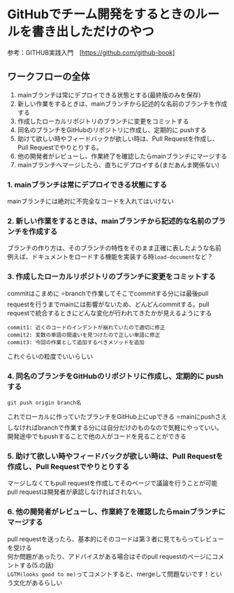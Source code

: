 # GitHubでチーム開発をするときのルールを書き出しただけのやつ
参考：GITHUB実践入門　[https://github.com/github-book]

## ワークフローの全体
1. mainブランチは常にデプロイできる状態とする(最終版のみを保存)
2. 新しい作業をするときは、mainブランチから記述的な名前のブランチを作成する
3. 作成したローカルリポジトリのブランチに変更をコミットする
4. 同名のブランチをGitHubのリポジトリに作成し、定期的に pushする
5. 助けて欲しい時やフィードバックが欲しい時は、Pull Requestを作成し、Pull Requestでやりとりする。
6. 他の開発者がレビューし、作業終了を確認したらmainブランチにマージする
7. mainブランチへマージしたら、直ちにデプロイする(まだあんま関係ない)

### 1. mainブランチは常にデプロイできる状態にする
mainブランチには絶対に不完全なコードを入れてはいけない

### 2. 新しい作業をするときは、mainブランチから記述的な名前のブランチを作成する
ブランチの作り方は、そのブランチの特性をそのまま正確に表したような名前<br>
例えば、ドキュメントをロードする機能を実装する時`load-document`など？

### 3. 作成したローカルリポジトリのブランチに変更をコミットする
commitはこまめに
⭐branchで作業してそこでcommitする分には最後pull requestを行うまでmainには影響がないため、どんどんcommitする。pull requestで統合するときにどんな変化が行われてきたかが見えるようにする

```
commit1: 近くのコードのインデントが崩れていたので適切に修正
commit2: 変数の単語の間違いを見つけたので正しい単語に修正
commit3: 今回の作業として追加するべきメソッドを追加
```
これぐらいの粒度でいいらしい

### 4. 同名のブランチをGitHubのリポジトリに作成し、定期的に pushする
```
git push origin branch名
```
これでローカルに作っていたブランチをGitHub上にupできる
⭐️mainにpushさえしなければbranchで作業する分には自分だけのものなので気軽にやっていい。開発途中でもpushすることで他の人がコードを見ることができる

### 5. 助けて欲しい時やフィードバックが欲しい時は、Pull Requestを作成し、Pull Requestでやりとりする
マージしなくてもpull requestを作成してそのページで議論を行うことが可能<br>
pull requestは開発者が承認しなければされない。

### 6. 他の開発者がレビューし、作業終了を確認したらmainブランチにマージする
pull requestを送ったら、基本的にそのコードは第３者に見てもらってレビューを受ける<br>
何か問題があったり、アドバイスがある場合はそのpull requestのページにコメントする(5.の話)<br>
`LGTM(looks good to me)`ってコメントすると、mergeして問題ないです！という文化があるらしい


